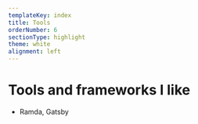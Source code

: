 ```yaml
---
templateKey: index
title: Tools
orderNumber: 6
sectionType: highlight
theme: white
alignment: left
---
```


# Tools and frameworks I like

* Ramda, Gatsby
